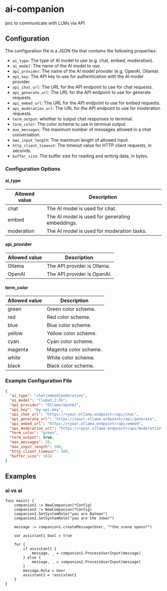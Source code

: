 # ai-companion

poc to communicate with LLMs via API

## Configuration

The configuration file is a JSON file that contains the following properties:

- `ai_type`: The type of AI model to use (e.g. chat, embed, moderation).
- `ai_model`: The name of the AI model to use.
- `api_provider`: The name of the AI model provider (e.g. OpenAI, Ollama).
- `api_key`: The API key to use for authentication with the AI model provider.
- `api_chat_url`: The URL for the API endpoint to use for chat requests.
- `api_generate_url`: The URL for the API endpoint to use for generate requests.
- `api_embed_url`: The URL for the API endpoint to use for embed requests.
- `api_moderation_url`: The URL for the API endpoint to use for moderation requests.
- `term_output`: whether to output chat responses to terminal.
- `term_color`: The color scheme to use in terminal output.
- `max_messages`: The maximum number of messages allowed in a chat conversation.
- `max_input_length`: The maximum length of allowed input.
- `http_client_timeout`: The timeout value for HTTP client requests, in seconds.
- `buffer_size`: The buffer size for reading and writing data, in bytes.

### Configuration Options

#### ai_type

|Allowed value|Description
|---|---
|chat|The AI model is used for chat.
|embed|The AI model is used for generating embeddings.
|moderation|The AI model is used for moderation tasks.

#### api_provider

|Allowed value|Description
|---|---
|Ollama|The API provider is Ollama.
|OpenAI|The API provider is OpenAI.

#### term_color

|Allowed value|Description
|---|---
|green|Green color scheme.
|red|Red color scheme.
|blue|Blue color scheme.
|yellow|Yellow color scheme.
|cyan|Cyan color scheme.
|magenta|Magenta color scheme.
|white|White color scheme.
|black|Black color scheme.

### Example Configuration File

```json
{
  "ai_type": "chat|embed|moderation",
  "ai_model": "llama3.2:3b",
  "api_provider": "Ollama|OpenAI",
  "api_key": "my-api-key",
  "api_chat_url": "https://<your.ollama.endpoint>/api/chat",
  "api_generate_url": "https://<your.ollama.endpoint>/api/generate",
  "api_embed_url": "https://<your.ollama.endpoint>/api/embed",
  "api_moderation_url": "https://<your.ollama.endpoint>/api/moderation",
  "term_color": "green",
  "term_output": true,
  "max_messages": 20,
  "max_input_length": 500,
  "http_client_timeout": 300,
  "buffer_size": 1024
}
```

## Examples

### ai vs ai

```golang
func main() {
    companion1 := NewCompanion(*Config)
    companion2 := NewCompanion(*Config)
    companion1.SetSystemRole("you are Batman") 
    companion2.SetSystemRole("you are the Joker") 

    message := companion1.createMessage(User, "*the scene opens*")

    var assistant1 bool = true

    for {
        if assistant1 {
            message, _ = companion1.ProcessUserInput(message)
        } else {
            message, _ = companion2.ProcessUserInput(message)
        }
        message.Role = User
        assistant1 = !assistant1
    }
}
```
